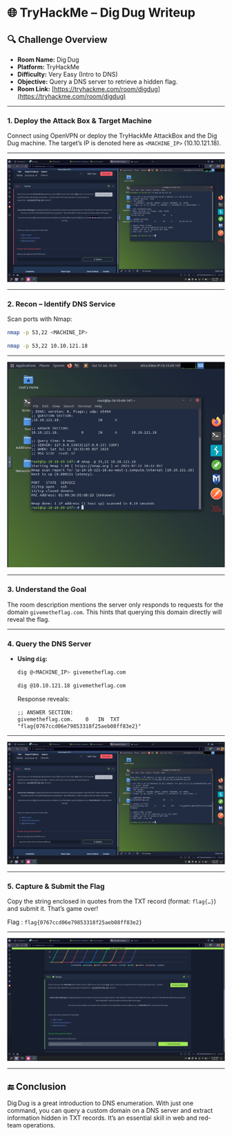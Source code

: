 # 🌐 TryHackMe – Dig Dug Writeup

## 🔍 Challenge Overview

* **Room Name:** Dig Dug
* **Platform:** TryHackMe
* **Difficulty:** Very Easy (Intro to DNS)
* **Objective:** Query a DNS server to retrieve a hidden flag.
* **Room Link:** [https://tryhackme.com/room/digdug](https://tryhackme.com/room/digdug)

---

### 1. Deploy the Attack Box & Target Machine

Connect using OpenVPN or deploy the TryHackMe AttackBox and the Dig Dug machine. The target’s IP is denoted here as `<MACHINE_IP>` (10.10.121.18).

---

![image1](images/thm-digdug1.png)

---

### 2. Recon – Identify DNS Service

Scan ports with Nmap:

```bash
nmap -p 53,22 <MACHINE_IP>
```

```bash
nmap -p 53,22 10.10.121.18
```

---

![image2](images/thm-digdug2.png)

---

### 3. Understand the Goal

The room description mentions the server only responds to requests for the domain `givemetheflag.com`. This hints that querying this domain directly will reveal the flag.

---

### 4. Query the DNS Server


* **Using `dig`:**

  ```bash
  dig @<MACHINE_IP> givemetheflag.com
  ```

  ```bash
  dig @10.10.121.18 givemetheflag.com
  ```

  Response reveals:

  ```
  ;; ANSWER SECTION:
  givemetheflag.com.	0	IN	TXT	"flag{0767ccd06e79853318f25aeb08ff83e2}"
  ```

---

![image3](images/thm-digdug3.png)

---

### 5. Capture & Submit the Flag

Copy the string enclosed in quotes from the TXT record (format: `flag{…}`) and submit it. That’s game over!

Flag : `flag{0767ccd06e79853318f25aeb08ff83e2}`

---

![image4](images/thm-digdug4.png)

---

## 🔚 Conclusion

Dig Dug is a great introduction to DNS enumeration. With just one command, you can query a custom domain on a DNS server and extract information hidden in TXT records. It’s an essential skill in web and red-team operations.
